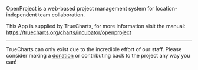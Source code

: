 OpenProject is a web-based project management system for location-independent team collaboration.

This App is supplied by TrueCharts, for more information visit the manual: https://truecharts.org/charts/incubator/openproject

---

TrueCharts can only exist due to the incredible effort of our staff.
Please consider making a [donation](https://truecharts.org/docs/about/sponsor) or contributing back to the project any way you can!
